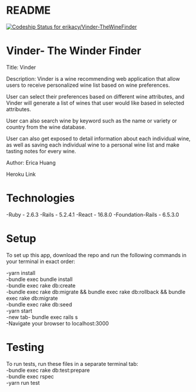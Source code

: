 # README

[![Codeship Status for erikacy/Vinder-TheWineFinder](https://app.codeship.com/projects/aedaeef0-2e55-0138-370e-6eb55da84966/status?branch=master)](https://app.codeship.com/projects/384832)

# Vinder- The Winder Finder

Title: Vinder


Description: Vinder is a wine recommending web application that allow users
to receive personalized wine list based on wine preferences.

User can select their preferences based on different wine attributes, and Vinder will generate a list of wines that user would like based in selected attributes.

User can also search wine by keyword such as the name or variety or country from the wine database.

User can also get exposed to detail information about each individual wine, as well as saving each individual wine to a personal wine list and make tasting notes for every wine.

Author: Erica Huang

Heroku Link

# Technologies

-Ruby - 2.6.3
-Rails - 5.2.4.1
-React - 16.8.0
-Foundation-Rails - 6.5.3.0


# Setup

To set up this app, download the repo and run the following commands in your terminal in exact order:

-yarn install<br />
-bundle exec bundle install<br />
-bundle exec rake db:create<br />
-bundle exec rake db:migrate && bundle exec rake db:rollback && bundle exec rake db:migrate<br />
-bundle exec rake db:seed<br />
-yarn start<br />
-new tab- bundle exec rails s<br />
-Navigate your browser to localhost:3000

# Testing

To run tests, run these files in a separate terminal tab:<br />
-bundle exec rake db:test:prepare<br />
-bundle exec rspec<br />
-yarn run test
